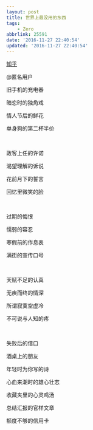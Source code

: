 ```yaml
---
layout: post
title: 世界上最没用的东西
tags: 
    - Zero
abbrlink: 25591
date: '2016-11-27 22:40:54'
updated: '2016-11-27 22:40:54'
---
```


[知乎](https://www.zhihu.com/question/21905681/answer/93684468)

@匿名用户


旧手机的充电器

暗恋时的独角戏

情人节后的鲜花

单身狗的第二杯半价

<br>

政客上任的许诺

渴望理解的诉说

花前月下的誓言

回忆里微笑的脸

<br>

过期的悔恨

懦弱的容忍

寒假前的作息表

满街的宣传口号

<br>

天赋不足的认真

无疾而终的情深

所谓寂寞空虚冷

不可说与人知的疼

<br>

失败后的借口

酒桌上的朋友

年轻时为你写的诗

心血来潮时的雄心壮志


收藏夹里的心灵鸡汤

总结汇报的官样文章

额度不够的信用卡